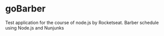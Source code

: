 # goBarber
Test application for the course of node.js by Rocketseat.
Barber schedule using Node.js and Nunjunks
